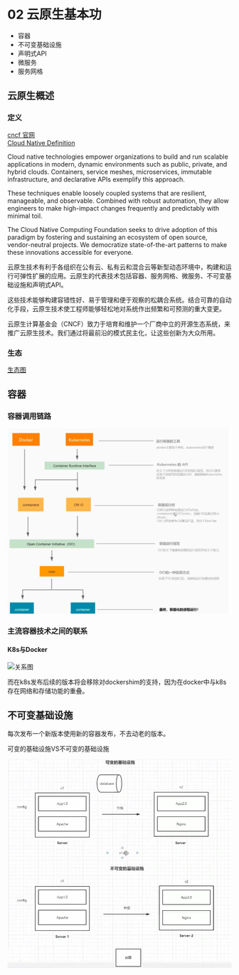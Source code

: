 # 02 云原生基本功

- 容器
- 不可变基础设施
- 声明式API
- 微服务
- 服务网格

## 云原生概述

### 定义

[cncf 官网](https://www.cncf.io/)  
[Cloud Native Definition](https://www.cncf.io/about/who-we-are/)

Cloud native technologies empower organizations to build and run scalable applications in modern, dynamic environments such as public, private, and hybrid clouds. Containers, service meshes, microservices, immutable infrastructure, and declarative APIs exemplify this approach.

These techniques enable loosely coupled systems that are resilient, manageable, and observable. Combined with robust automation, they allow engineers to make high-impact changes frequently and predictably with minimal toil.

The Cloud Native Computing Foundation seeks to drive adoption of this paradigm by fostering and sustaining an ecosystem of open source, vendor-neutral projects. We democratize state-of-the-art patterns to make these innovations accessible for everyone.

云原生技术有利于各组织在公有云、私有云和混合云等新型动态环境中，构建和运行可弹性扩展的应用。云原生的代表技术包括容器、服务网格、微服务、不可变基础设施和声明式API。

这些技术能够构建容错性好、易于管理和便于观察的松耦合系统。结合可靠的自动化手段，云原生技术使工程师能够轻松地对系统作出频繁和可预测的重大变更。

云原生计算基金会（CNCF）致力于培育和维护一个厂商中立的开源生态系统，来推广云原生技术。我们通过将最前沿的模式民主化，让这些创新为大众所用。

### 生态

[生态图](https://landscape.cncf.io/)

## 容器

### 容器调用链路

![调用图](02/调用链路.png)


### 主流容器技术之间的联系

#### K8s与Docker

![关系图](02/k8s与docker.png)

而在k8s发布后续的版本将会移除对dockershim的支持，因为在docker中与k8s存在网络和存储功能的重叠。

## 不可变基础设施

每次发布一个新版本使用新的容器发布，不去动老的版本。 

可变的基础设施VS不可变的基础设施

![对比](02/基础设施.png)

